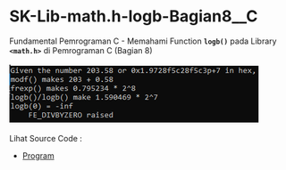 # SK-Lib-math.h-logb-Bagian8__C
Fundamental Pemrograman C - Memahami Function <code><b>logb()</b></code> pada Library <code><b>&lt;math.h></b></code> di Pemrograman C (Bagian 8)<br><br>
<img src="https://github.com/RizkyKhapidsyah/SK-Lib-math.h-logb-Bagian8__C/blob/master/SK-Lib-math.h-logb-Bagian8__C/result/001.PNG"><br><br>
Lihat Source Code : <br>
- <a href="https://github.com/RizkyKhapidsyah/SK-Lib-math.h-logb-Bagian8__C/blob/master/SK-Lib-math.h-logb-Bagian8__C/Source.c">Program</a>

